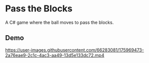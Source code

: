 # Pass the Blocks
A C# game where the ball moves to pass the blocks.

**Demo**
--


https://user-images.githubusercontent.com/66283081/175969473-2a76eae9-2c1c-4ac3-aa49-13d5e133dc72.mp4

